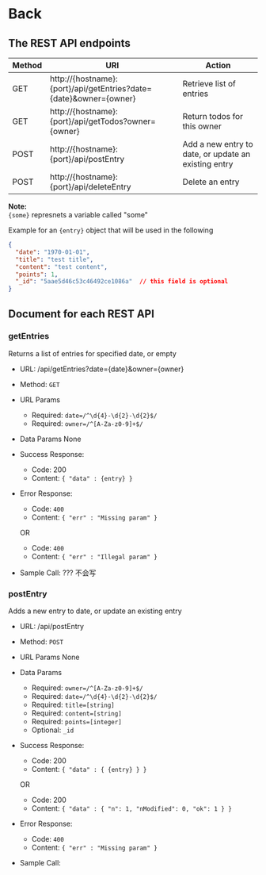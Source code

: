 # Back

## The REST API endpoints

Method | URI | Action
--- | --- | ---
GET | http://{hostname}:{port}/api/getEntries?date={date}&owner={owner} | Retrieve list of entries
GET | http://{hostname}:{port}/api/getTodos?owner={owner} | Return todos for this owner
POST | http://{hostname}:{port}/api/postEntry | Add a new entry to date, or update an existing entry
POST | http://{hostname}:{port}/api/deleteEntry | Delete an entry

**Note:**  
`{some}` represnets a variable called "some"

Example for an `{entry}` object that will be used in the following
```json
{
  "date": "1970-01-01",
  "title": "test title",
  "content": "test content",
  "points": 1,
  "_id": "5aae5d46c53c46492ce1086a"  // this field is optional
}
```
## Document for each REST API

### getEntries
Returns a list of entries for specified date, or empty

- URL: /api/getEntries?date={date}&owner={owner}

- Method: `GET`

- URL Params
    - Required: `date=/^\d{4}-\d{2}-\d{2}$/`
    - Required: `owner=/^[A-Za-z0-9]+$/`

- Data Params None

- Success Response:
    - Code: 200 
    - Content: `{ "data" : {entry} }`
- Error Response:
    - Code: `400`
    - Content: `{ "err" : "Missing param" }`
    
    OR

    - Code: `400`
    - Content: `{ "err" : "Illegal param" }`
- Sample Call:
    ??? 不会写

### postEntry
Adds a new entry to date, or update an existing entry

- URL: /api/postEntry

- Method: `POST`

- URL Params None

- Data Params 
    - Required: `owner=/^[A-Za-z0-9]+$/`
    - Required: `date=/^\d{4}-\d{2}-\d{2}$/`
    - Required: `title=[string]`
    - Required: `content=[string]`
    - Required: `points=[integer]`
    - Optional: `_id`

- Success Response:
    - Code: 200 
    - Content: `{ "data" : { {entry} } }`
    
    OR
    
    - Code: 200
    - Content: `{ "data" : { "n": 1, "nModified": 0, "ok": 1 } }`
- Error Response:
    - Code: `400`
    - Content: `{ "err" : "Missing param" }`

- Sample Call:
